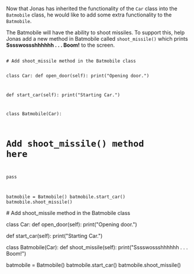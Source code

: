 Now that Jonas has inherited the functionality of the `Car` class into the `Batmobile` class, he would like to add some extra functionality to the `Batmobile`.

The Batmobile will have the ability to shoot missiles. To support this, help Jonas add a new method in Batmobile called `shoot_missile()` which prints **Sssswossshhhhhh . . . Boom!** to the screen.


<Editor lang="python" type="exercise">
<code>
# Add shoot_missile method in the Batmobile class

class Car:
  def open_door(self):
    print("Opening door.")

  def start_car(self):
    print("Starting Car.")


class Batmobile(Car):
  # Add shoot_missile() method here

  pass

batmobile = Batmobile()
batmobile.start_car()
batmobile.shoot_missile()
</code>

<solution>
# Add shoot_missile method in the Batmobile class

class Car:
  def open_door(self):
    print("Opening door.")

  def start_car(self):
    print("Starting Car.")

class Batmobile(Car):
  def shoot_missile(self):
    print("Sssswossshhhhhh . . . Boom!")

batmobile = Batmobile()
batmobile.start_car()
batmobile.shoot_missile()
</solution>
</Editor>